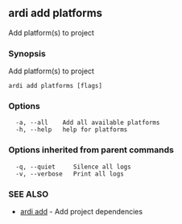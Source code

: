 ## ardi add platforms

Add platform(s) to project

### Synopsis


Add platform(s) to project

```
ardi add platforms [flags]
```

### Options

```
  -a, --all    Add all available platforms
  -h, --help   help for platforms
```

### Options inherited from parent commands

```
  -q, --quiet     Silence all logs
  -v, --verbose   Print all logs
```

### SEE ALSO

* [ardi add](ardi_add.md)	 - Add project dependencies

